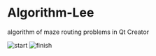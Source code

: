 # Algorithm-Lee
algorithm of maze routing problems in Qt Creator

![start](https://i.imgur.com/jdR887n.png)
![finish](https://i.imgur.com/vnY8aHQ.png)
